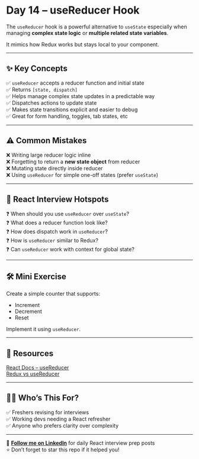 # Day 14 – useReducer Hook

The `useReducer` hook is a powerful alternative to `useState` especially when managing **complex state logic** or **multiple related state variables**.

It mimics how Redux works but stays local to your component.

---

## ✨ Key Concepts

✅ `useReducer` accepts a reducer function and initial state  
✅ Returns `[state, dispatch]`  
✅ Helps manage complex state updates in a predictable way  
✅ Dispatches actions to update state  
✅ Makes state transitions explicit and easier to debug  
✅ Great for form handling, toggles, tab states, etc

---

## ⚠️ Common Mistakes

❌ Writing large reducer logic inline  
❌ Forgetting to return a **new state object** from reducer  
❌ Mutating state directly inside reducer  
❌ Using `useReducer` for simple one-off states (prefer `useState`)

---

## 🧠 React Interview Hotspots

❓ When should you use `useReducer` over `useState`?  
❓ What does a reducer function look like?  
❓ How does dispatch work in `useReducer`?  
❓ How is `useReducer` similar to Redux?  
❓ Can `useReducer` work with context for global state?

---

## 🛠️ Mini Exercise

Create a simple counter that supports:  
- Increment  
- Decrement  
- Reset

Implement it using `useReducer`.

---

## 📘 Resources

[React Docs – useReducer](https://reactjs.org/docs/hooks-reference.html#usereducer)  
[Redux vs useReducer](https://reactjs.org/docs/hooks-faq.html#how-to-avoid-passing-callbacks-down)

---

## 👩‍💻 Who’s This For?

✅ Freshers revising for interviews  
✅ Working devs needing a React refresher  
✅ Anyone who prefers clarity over complexity

---

🔗 **[Follow me on LinkedIn](https://www.linkedin.com/in/vishakha-singhal-18983b1bb/)** for daily React interview prep posts  
⭐ Don’t forget to star this repo if it helped you!
